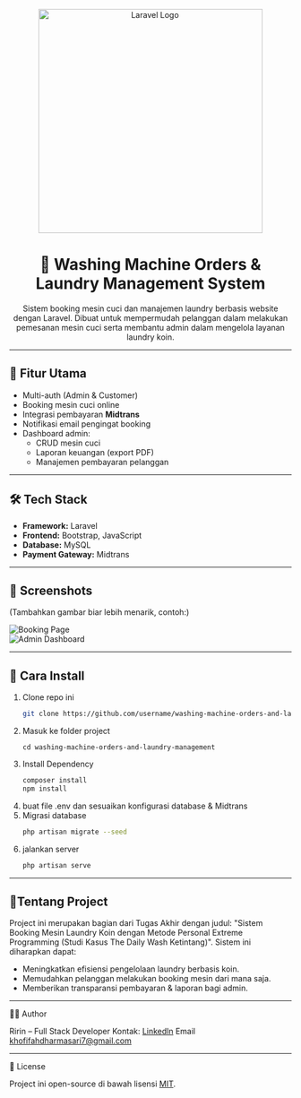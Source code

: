 <p align="center">
  <img src="https://raw.githubusercontent.com/laravel/art/master/logo-lockup/5%20SVG/2%20CMYK/1%20Full%20Color/laravel-logolockup-cmyk-red.svg" width="400" alt="Laravel Logo">
</p>

<h1 align="center">🧺 Washing Machine Orders & Laundry Management System</h1>

<p align="center">
  Sistem booking mesin cuci dan manajemen laundry berbasis website dengan Laravel.  
  Dibuat untuk mempermudah pelanggan dalam melakukan pemesanan mesin cuci serta membantu admin dalam mengelola layanan laundry koin.
</p>

---

## 🚀 Fitur Utama
- Multi-auth (Admin & Customer)
- Booking mesin cuci online
- Integrasi pembayaran **Midtrans**
- Notifikasi email pengingat booking
- Dashboard admin:  
  - CRUD mesin cuci  
  - Laporan keuangan (export PDF)  
  - Manajemen pembayaran pelanggan  

---

## 🛠️ Tech Stack
- **Framework:** Laravel  
- **Frontend:** Bootstrap, JavaScript  
- **Database:** MySQL  
- **Payment Gateway:** Midtrans  

---

## 📸 Screenshots
(Tambahkan gambar biar lebih menarik, contoh:)

![Booking Page](images\Page.png)  
![Admin Dashboard](Images/Dashboardadmin.png)

---

## 📂 Cara Install
1. Clone repo ini
   ```bash
   git clone https://github.com/username/washing-machine-orders-and-laundry-management.git 
2. Masuk ke folder project
   ```bash'''bash'''
   cd washing-machine-orders-and-laundry-management
4. Install Dependency
   ```bash
   composer install
   npm install
6. buat file .env dan sesuaikan konfigurasi database & Midtrans
7. Migrasi database
   ```bash
   php artisan migrate --seed
9. jalankan server
    ```bash
   php artisan serve

---

## 📖Tentang Project 
Project ini merupakan bagian dari Tugas Akhir dengan judul:
"Sistem Booking Mesin Laundry Koin dengan Metode Personal Extreme Programming (Studi Kasus The Daily Wash Ketintang)".
Sistem ini diharapkan dapat:
- Meningkatkan efisiensi pengelolaan laundry berbasis koin.
- Memudahkan pelanggan melakukan booking mesin dari mana saja.
- Memberikan transparansi pembayaran & laporan bagi admin.

---

👩‍💻 Author

Ririn – Full Stack Developer
    Kontak: [Linkedln](https://www.linkedin.com/in/khofifahdharmasari/) 
            Email khofifahdharmasari7@gmail.com 

---

📜 License

Project ini open-source di bawah lisensi [MIT](https://opensource.org/license/MIT?utm_source=chatgpt.com).
